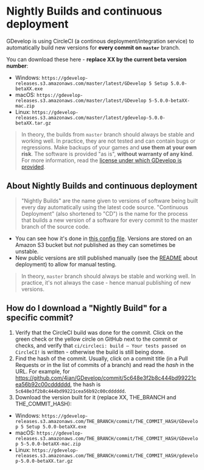 # Nightly Builds and continuous deployment

GDevelop is using CircleCI (a continous deployment/integration service) to automatically build new versions for **every commit on `master`** branch.

You can download these here - **replace XX by the current beta version number**:
* Windows: `https://gdevelop-releases.s3.amazonaws.com/master/latest/GDevelop 5 Setup 5.0.0-betaXX.exe`
* macOS: `https://gdevelop-releases.s3.amazonaws.com/master/latest/GDevelop 5-5.0.0-betaXX-mac.zip`
* Linux: `https://gdevelop-releases.s3.amazonaws.com/master/latest/gdevelop-5.0.0-betaXX.tar.gz`

> In theory, the builds from `master` branch should always be stable and working well. In practice, they are not tested and can contain bugs or regressions. Make backups of your games and **use them at your own risk**. The software is provided "as is", **without warranty of any kind**. For more information, read the [license under which GDevelop is provided](https://github.com/4ian/GDevelop/blob/master/license.txt).

## About Nightly Builds and continuous deployment

> "Nightly Builds" are the name given to versions of software being built every day automatically using the latest code source. "Continuous Deployment" (also shortened to "CD") is the name for the process that builds a new version of a software for every commit to the master branch of the source code.

*  You can see how it's done in [this config file](https://github.com/4ian/GDevelop/blob/master/.circleci/config.yml). Versions are stored on an Amazon S3 bucket but *not* published as they can sometimes be unstable.
* New public versions are still published manually (see the [README](../README.md) about deployment) to allow for manual testing.

> In theory, `master` branch should always be stable and working well. In practice, it's not always the case - hence manual publishing of new versions.

## How do I download a "Nightly Build" for a specific commit?

1. Verify that the CircleCI build was done for the commit. Click on the green check or the yellow circle on GitHub next to the commit or checks, and verify that `ci/circleci: build — Your tests passed on CircleCI!` is written - otherwise the build is still being done.
2. Find the hash of the commit. Usually, click on a commit title (in a Pull Requests or in the list of commits of a branch) and read the *hash* in the URL. For example, for https://github.com/4ian/GDevelop/commit/5c648e3f2b8c444bd99221cea56b92c00cdddddd, the hash is `5c648e3f2b8c444bd99221cea56b92c00cdddddd`.
3. Download the version built for it (replace XX, THE_BRANCH and THE_COMMIT_HASH):
  * Windows: `https://gdevelop-releases.s3.amazonaws.com/THE_BRANCH/commit/THE_COMMIT_HASH/GDevelop 5 Setup 5.0.0-betaXX.exe`
  * macOS: `https://gdevelop-releases.s3.amazonaws.com/THE_BRANCH/commit/THE_COMMIT_HASH/GDevelop 5-5.0.0-betaXX-mac.zip`
  * Linux: `https://gdevelop-releases.s3.amazonaws.com/THE_BRANCH/commit/THE_COMMIT_HASH/gdevelop-5.0.0-betaXX.tar.gz`
